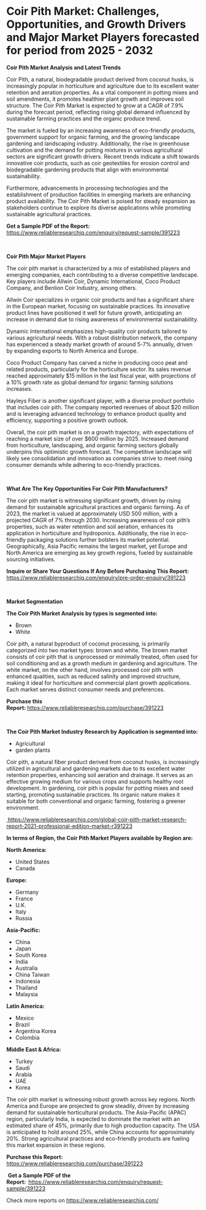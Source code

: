 <p><h1>Coir Pith Market: Challenges, Opportunities, and Growth Drivers and Major Market Players forecasted for period from 2025 - 2032</h1></p><p><strong>Coir Pith Market Analysis and Latest Trends</strong></p>
<p><p>Coir Pith, a natural, biodegradable product derived from coconut husks, is increasingly popular in horticulture and agriculture due to its excellent water retention and aeration properties. As a vital component in potting mixes and soil amendments, it promotes healthier plant growth and improves soil structure. The Coir Pith Market is expected to grow at a CAGR of 7.9% during the forecast period, reflecting rising global demand influenced by sustainable farming practices and the organic produce trend.</p><p>The market is fueled by an increasing awareness of eco-friendly products, government support for organic farming, and the growing landscape gardening and landscaping industry. Additionally, the rise in greenhouse cultivation and the demand for potting mixtures in various agricultural sectors are significant growth drivers. Recent trends indicate a shift towards innovative coir products, such as coir geotextiles for erosion control and biodegradable gardening products that align with environmental sustainability.</p><p>Furthermore, advancements in processing technologies and the establishment of production facilities in emerging markets are enhancing product availability. The Coir Pith Market is poised for steady expansion as stakeholders continue to explore its diverse applications while promoting sustainable agricultural practices.</p></p>
<p><strong>Get a Sample PDF of the Report:&nbsp;</strong> <a href="https://www.reliableresearchiq.com/enquiry/request-sample/391223?utm_campaign=2926&utm_medium=2&utm_source=Github&utm_content=ia&utm_term=29032025&utm_id=coir-pith">https://www.reliableresearchiq.com/enquiry/request-sample/391223</a></p>
<p>&nbsp;</p>
<p><strong>Coir Pith Major Market Players</strong></p>
<p><p>The coir pith market is characterized by a mix of established players and emerging companies, each contributing to a diverse competitive landscape. Key players include Allwin Coir, Dynamic International, Coco Product Company, and Benlion Coir Industry, among others.</p><p>Allwin Coir specializes in organic coir products and has a significant share in the European market, focusing on sustainable practices. Its innovative product lines have positioned it well for future growth, anticipating an increase in demand due to rising awareness of environmental sustainability. </p><p>Dynamic International emphasizes high-quality coir products tailored to various agricultural needs. With a robust distribution network, the company has experienced a steady market growth of around 5-7% annually, driven by expanding exports to North America and Europe. </p><p>Coco Product Company has carved a niche in producing coco peat and related products, particularly for the horticulture sector. Its sales revenue reached approximately $15 million in the last fiscal year, with projections of a 10% growth rate as global demand for organic farming solutions increases.</p><p>Hayleys Fiber is another significant player, with a diverse product portfolio that includes coir pith. The company reported revenues of about $20 million and is leveraging advanced technology to enhance product quality and efficiency, supporting a positive growth outlook.</p><p>Overall, the coir pith market is on a growth trajectory, with expectations of reaching a market size of over $600 million by 2025. Increased demand from horticulture, landscaping, and organic farming sectors globally underpins this optimistic growth forecast. The competitive landscape will likely see consolidation and innovation as companies strive to meet rising consumer demands while adhering to eco-friendly practices.</p></p>
<p>&nbsp;</p>
<p><strong>What Are The Key Opportunities For Coir Pith Manufacturers?</strong></p>
<p><p>The coir pith market is witnessing significant growth, driven by rising demand for sustainable agricultural practices and organic farming. As of 2023, the market is valued at approximately USD 500 million, with a projected CAGR of 7% through 2030. Increasing awareness of coir pith’s properties, such as water retention and soil aeration, enhances its application in horticulture and hydroponics. Additionally, the rise in eco-friendly packaging solutions further bolsters its market potential. Geographically, Asia Pacific remains the largest market, yet Europe and North America are emerging as key growth regions, fueled by sustainable sourcing initiatives.</p></p>
<p><strong>Inquire or Share Your Questions If Any Before Purchasing This Report:</strong> <a href="https://www.reliableresearchiq.com/enquiry/pre-order-enquiry/391223?utm_campaign=2926&utm_medium=2&utm_source=Github&utm_content=ia&utm_term=29032025&utm_id=coir-pith">https://www.reliableresearchiq.com/enquiry/pre-order-enquiry/391223</a></p>
<p>&nbsp;</p>
<p><strong>Market Segmentation</strong></p>
<p><strong>The Coir Pith Market Analysis by types is segmented into:</strong></p>
<p><ul><li>Brown</li><li>White</li></ul></p>
<p><p>Coir pith, a natural byproduct of coconut processing, is primarily categorized into two market types: brown and white. The brown market consists of coir pith that is unprocessed or minimally treated, often used for soil conditioning and as a growth medium in gardening and agriculture. The white market, on the other hand, involves processed coir pith with enhanced qualities, such as reduced salinity and improved structure, making it ideal for horticulture and commercial plant growth applications. Each market serves distinct consumer needs and preferences.</p></p>
<p><strong>Purchase this Report:&nbsp;</strong><a href="https://www.reliableresearchiq.com/purchase/391223?utm_campaign=2926&utm_medium=2&utm_source=Github&utm_content=ia&utm_term=29032025&utm_id=coir-pith">https://www.reliableresearchiq.com/purchase/391223</a></p>
<p>&nbsp;</p>
<p><strong>The Coir Pith Market Industry Research by Application is segmented into:</strong></p>
<p><ul><li>Agricultural</li><li>garden plants</li></ul></p>
<p><p>Coir pith, a natural fiber product derived from coconut husks, is increasingly utilized in agricultural and gardening markets due to its excellent water retention properties, enhancing soil aeration and drainage. It serves as an effective growing medium for various crops and supports healthy root development. In gardening, coir pith is popular for potting mixes and seed starting, promoting sustainable practices. Its organic nature makes it suitable for both conventional and organic farming, fostering a greener environment.</p></p>
<p><a href="https://www.reliableresearchiq.com/global-coir-pith-market-research-report-2021-professional-edition-market-r391223?utm_campaign=2926&utm_medium=2&utm_source=Github&utm_content=ia&utm_term=29032025&utm_id=coir-pith">&nbsp;https://www.reliableresearchiq.com/global-coir-pith-market-research-report-2021-professional-edition-market-r391223</a></p>
<p><strong>In terms of Region, the Coir Pith Market Players available by Region are:</strong></p>
<p>
    <p> <strong> North America: </strong>
        <ul>
            <li>United States</li>
            <li>Canada</li>
        </ul>
        </p> 
    <p> <strong> Europe: </strong>
        <ul>
            <li>Germany</li>
            <li>France</li>
            <li>U.K.</li>
            <li>Italy</li>
            <li>Russia</li>
        </ul>
        </p> 
    <p> <strong> Asia-Pacific: </strong>
        <ul>
            <li>China</li>
            <li>Japan</li>
            <li>South Korea</li>
            <li>India</li>
            <li>Australia</li>
            <li>China Taiwan</li>
            <li>Indonesia</li>
            <li>Thailand</li>
            <li>Malaysia</li>
        </ul>
        </p> 
    <p> <strong> Latin America: </strong>
        <ul>
            <li>Mexico</li>
            <li>Brazil</li>
            <li>Argentina Korea</li>
            <li>Colombia</li>
        </ul>
        </p> 
    <p> <strong> Middle East & Africa: </strong>
        <ul>
            <li>Turkey</li>
            <li>Saudi</li>
            <li>Arabia</li>
            <li>UAE</li>
            <li>Korea</li>
        </ul>
    </p>
    </p>
<p><p>The coir pith market is witnessing robust growth across key regions. North America and Europe are projected to grow steadily, driven by increasing demand for sustainable horticultural products. The Asia-Pacific (APAC) region, particularly India, is expected to dominate the market with an estimated share of 45%, primarily due to high production capacity. The USA is anticipated to hold around 25%, while China accounts for approximately 20%. Strong agricultural practices and eco-friendly products are fueling this market expansion in these regions.</p></p>
<p><strong>Purchase this Report: </strong><a href="https://www.reliableresearchiq.com/purchase/391223?utm_campaign=2926&utm_medium=2&utm_source=Github&utm_content=ia&utm_term=29032025&utm_id=coir-pith">https://www.reliableresearchiq.com/purchase/391223</a></p>
<p>&nbsp;<strong>Get a Sample PDF of the Report:&nbsp;&nbsp;</strong><a href="https://www.reliableresearchiq.com/enquiry/request-sample/391223?utm_campaign=2926&utm_medium=2&utm_source=Github&utm_content=ia&utm_term=29032025&utm_id=coir-pith">https://www.reliableresearchiq.com/enquiry/request-sample/391223</a></p>
<p><strong></strong></p>
<p>Check more reports on <a href="https://www.reliableresearchiq.com/?utm_campaign=2926&utm_medium=2&utm_source=Github&utm_content=ia&utm_term=29032025&utm_id=coir-pith">https://www.reliableresearchiq.com/</a></p>